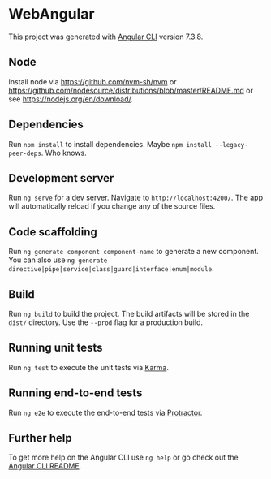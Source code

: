 # WebAngular

This project was generated with [Angular CLI](https://github.com/angular/angular-cli) version 7.3.8.

## Node

Install node via <https://github.com/nvm-sh/nvm> or <https://github.com/nodesource/distributions/blob/master/README.md> or see <https://nodejs.org/en/download/>.

## Dependencies

Run `npm install` to install dependencies. Maybe `npm install --legacy-peer-deps`. Who knows.

## Development server

Run `ng serve` for a dev server. Navigate to `http://localhost:4200/`. The app will automatically reload if you change
any of the source files.

## Code scaffolding

Run `ng generate component component-name` to generate a new component. You can also
use `ng generate directive|pipe|service|class|guard|interface|enum|module`.

## Build

Run `ng build` to build the project. The build artifacts will be stored in the `dist/` directory. Use the `--prod` flag
for a production build.

## Running unit tests

Run `ng test` to execute the unit tests via [Karma](https://karma-runner.github.io).

## Running end-to-end tests

Run `ng e2e` to execute the end-to-end tests via [Protractor](http://www.protractortest.org/).

## Further help

To get more help on the Angular CLI use `ng help` or go check out
the [Angular CLI README](https://github.com/angular/angular-cli/blob/master/README.md).
